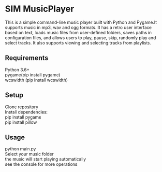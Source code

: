 **SIM MusicPlayer**
==== 
  This is a simple command-line music player built with Python and Pygame.It supports music in mp3, wav and ogg formats. It has a retro user interface based on text, loads music files from user-defined folders, saves paths in configuration files, and allows users to play, pause, skip, randomly play and select tracks. It also supports viewing and selecting tracks from playlists.

Requirements
-------  
  Python 3.6+<br>
  pygame(pip install pygame)<br>
  wcswidth (pip install wcswidth)

Setup
-------  
  Clone repository<br>
  Install dependencies:<br>
  pip install pygame<br>
  pip install pillow

Usage
-------  
  python main.py<br>
  Select your music folder<br>
  the music will start playing automatically<br>
  see the console for more operations

    
 

